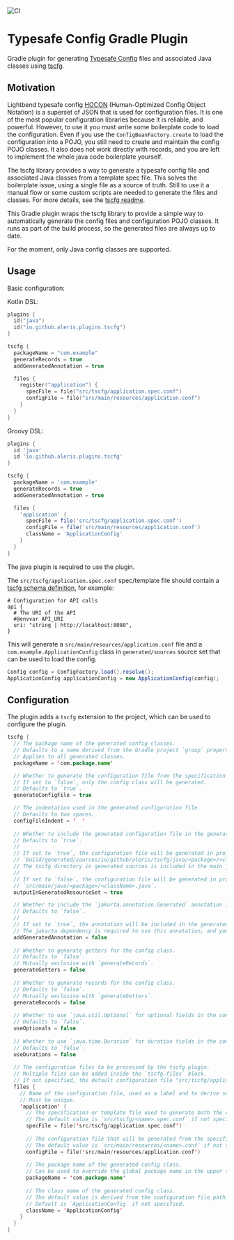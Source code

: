 ![CI](https://github.com/aleris/tscfg-plugin-gradle/actions/workflows/ci.yaml/badge.svg)

# Typesafe Config Gradle Plugin

Gradle plugin for generating [Typesafe Config](https://github.com/lightbend/config) files and associated Java classes 
using [tscfg](https://github.com/carueda/tscfg).


## Motivation

Lightbend typesafe config [HOCON](https://github.com/lightbend/config/blob/main/HOCON.md) 
(Human-Optimized Config Object Notation) is a superset of JSON that is used for 
configuration files.
It is one of the most popular configuration libraries because it is reliable, and powerful. 
However, to use it you must write some boilerplate code to load the configuration. 
Even if you use the `ConfigBeanFactory.create` to load the configuration into a POJO, 
you still need to create and maintain the config POJO classes. 
It also does not work directly with records, and you are left to implement the whole java code boilerplate yourself.  

The tscfg library provides a way to generate a typesafe config file and associated Java classes from a template
spec file. 
This solves the boilerplate issue, using a single file as a source of truth.
Still to use it a manual flow or some custom scripts are needed to generate the files and classes.
For more details, see the [tscfg readme](https://github.com/carueda/tscfg).

This Gradle plugin wraps the tscfg library to provide a simple way to automatically generate the config files 
and configuration POJO classes.
It runs as part of the build process, so the generated files are always up to date.

For the moment, only Java config classes are supported.


## Usage

Basic configuration:

Kotlin DSL:

```kts
plugins {
  id("java")
  id("io.github.aleris.plugins.tscfg")
}

tscfg {
  packageName = "com.example"
  generateRecords = true
  addGeneratedAnnotation = true

  files {
    register("application") {
      specFile = file("src/tscfg/application.spec.conf")
      configFile = file("src/main/resources/application.conf")
    }
  }
}
```

Groovy DSL:

```groovy
plugins {
  id 'java'
  id 'io.github.aleris.plugins.tscfg'
}

tscfg {
  packageName = 'com.example'
  generateRecords = true
  addGeneratedAnnotation = true

  files {
    'application' {
      specFile = file('src/tscfg/application.spec.conf')
      configFile = file('src/main/resources/application.conf')
      className = 'ApplicationConfig'
    }
  }
}
```

The java plugin is required to use the plugin.

The `src/tscfg/application.spec.conf` spec/template file should contain a 
[tscfg schema definition](https://github.com/carueda/tscfg/wiki/template-generation), for example:

```hocon
# Configuration for API calls
api {
  # The URI of the API
  #@envvar API_URI
  uri: "string | http://localhost:8080",
}
```

This will generate a `src/main/resources/application.conf` file and a `com.example.ApplicationConfig` class
in `generated/sources` source set that can be used to load the config.

```java
Config config = ConfigFactory.load().resolve();
ApplicationConfig applicationConfig = new ApplicationConfig(config);
```

## Configuration

The plugin adds a `tscfg` extension to the project, which can be used to configure the plugin.

```kts
tscfg {
  // The package name of the generated config classes.
  // Defaults to a name derived from the Gradle project `group` property.
  // Applies to all generated classes.
  packageName = 'com.package.name'

  // Whether to generate the configuration file from the specification file.
  // If set to `false`, only the config class will be generated.
  // Defaults to `true`.
  generateConfigFile = true

  // The indentation used in the generated configuration file.
  // Defaults to two spaces.
  configFileIndent = '  '
  
  // Whether to include the generated configuration file in the generated resources set.
  // Defaults to `true`.
  // 
  // If set to `true`, the configuration file will be generated in project path
  // `build/generated/sources/io/github/aleris/tscfg/java/<package>/<className>.java`.
  // The tscfg directory in generated sources is included in the main java resources set.
  // 
  // If set to `false`, the configuration file will be generated in project path
  // `src/main/java/<package>/<className>.java`.
  outputInGeneratedResourceSet = true

  // Whether to include the `jakarta.annotation.Generated` annotation in the generated config class.
  // Defaults to `false`.
  // 
  // If set to `true`, the annotation will be included in the generated config class.
  // The jakarta dependency is required to use this annotation, and you must include it in your build.
  addGeneratedAnnotation = false
  
  // Whether to generate getters for the config class.
  // Defaults to `false`.
  // Mutually exclusive with `generateRecords`.
  generateGetters = false
  
  // Whether to generate records for the config class.
  // Defaults to `false`.
  // Mutually exclusive with `generateGetters`.
  generateRecords = false
  
  // Whether to use `java.util.Optional` for optional fields in the config class.
  // Defaults to `false`.
  useOptionals = false
  
  // Whether to use `java.time.Duration` for duration fields in the config class.
  // Defaults to `false`.
  useDurations = false
  
  // The configuration files to be processed by the tscfg plugin.
  // Multiple files can be added inside the `tscfg.files` block.
  // If not specified, the default configuration file "src/tscfg/application.spec.conf" will be used.
  files {
    // Name of the configuration file, used as a label and to derive some defaults if not specified.
    // Must be unique.
    'application' {
      // The specification or template file used to generate both the configuration file and the config class.
      // The default value is `src/tscfg/<name>.spec.conf` if not specified.
      specFile = file('src/tscfg/application.spec.conf')
      
      // The configuration file that will be generated from the specification file.
      // The default value is `src/main/resources/<name>.conf` if not specified.
      configFile = file('src/main/resources/application.conf')
      
      // The package name of the generated config class.
      // Can be used to override the global package name in the upper tscfg block of the configuration.
      packageName = 'com.package.name'
      
      // The class name of the generated config class.
      // The default value is derived from the configuration file path.
      // Default is `ApplicationConfig` if not specified.
      className = 'ApplicationConfig'
    }
  }
}
```
